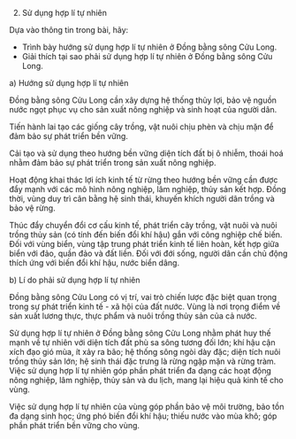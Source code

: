 2. Sử dụng hợp lí tự nhiên

Dựa vào thông tin trong bài, hãy:
- Trình bày hướng sử dụng hợp lí tự nhiên ở Đồng bằng sông Cửu Long.
- Giải thích tại sao phải sử dụng hợp lí tự nhiên ở Đồng bằng sông Cửu Long.

a) Hướng sử dụng hợp lí tự nhiên

Đồng bằng sông Cửu Long cần xây dựng hệ thống thủy lợi, bảo vệ nguồn nước ngọt phục vụ cho sản xuất nông nghiệp và sinh hoạt của người dân.

Tiến hành lai tạo các giống cây trồng, vật nuôi chịu phèn và chịu mặn để đảm bảo sự phát triển bền vững.

Cải tạo và sử dụng theo hướng bền vững diện tích đất bị ô nhiễm, thoái hoá nhằm đảm bảo sự phát triển trong sản xuất nông nghiệp.

Hoạt động khai thác lợi ích kinh tế từ rừng theo hướng bền vững cần được đẩy mạnh với các mô hình nông nghiệp, lâm nghiệp, thủy sản kết hợp. Đồng thời, vùng duy trì cân bằng hệ sinh thái, khuyến khích người dân trồng và bảo vệ rừng.

Thúc đẩy chuyển đổi cơ cấu kinh tế, phát triển cây trồng, vật nuôi và nuôi trồng thủy sản (có tính đến biến đổi khí hậu) gắn với công nghiệp chế biến. Đối với vùng biển, vùng tập trung phát triển kinh tế liên hoàn, kết hợp giữa biển với đảo, quần đảo và đất liền. Đối với đới sống, người dân cần chủ động thích ứng với biến đổi khí hậu, nước biển dâng.

b) Lí do phải sử dụng hợp lí tự nhiên

Đồng bằng sông Cửu Long có vị trí, vai trò chiến lược đặc biệt quan trọng trong sự phát triển kinh tế - xã hội của đất nước. Vùng là nơi trọng điểm về sản xuất lương thực, thực phẩm và nuôi trồng thủy sản của cả nước.

Sử dụng hợp lí tự nhiên ở Đồng bằng sông Cửu Long nhằm phát huy thế mạnh về tự nhiên với diện tích đất phù sa sông tương đối lớn; khí hậu cận xích đạo gió mùa, ít xảy ra bão; hệ thống sông ngòi dày đặc; diện tích nuôi trồng thủy sản lớn; hệ sinh thái đặc trưng là rừng ngập mặn và rừng tràm. Việc sử dụng hợp lí tự nhiên góp phần phát triển đa dạng các hoạt động nông nghiệp, lâm nghiệp, thủy sản và du lịch, mang lại hiệu quả kinh tế cho vùng.

Việc sử dụng hợp lí tự nhiên của vùng góp phần bảo vệ môi trường, bảo tồn đa dạng sinh học; ứng phó biến đổi khí hậu; thiếu nước vào mùa khô; góp phần phát triển bền vững cho vùng.